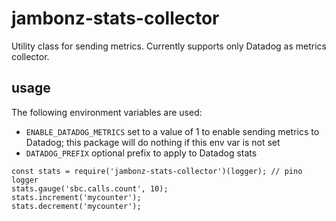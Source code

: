 # jambonz-stats-collector

Utility class for sending metrics.  Currently supports only Datadog as metrics collector.

## usage
The following environment variables are used:

- `ENABLE_DATADOG_METRICS` set to a value of 1 to enable sending metrics to Datadog; this package will do nothing if this env var is not set
- `DATADOG_PREFIX` optional prefix to apply to Datadog stats
```
const stats = require('jambonz-stats-collector')(logger); // pino logger
stats.gauge('sbc.calls.count', 10);
stats.increment('mycounter');
stats.decrement('mycounter');
```